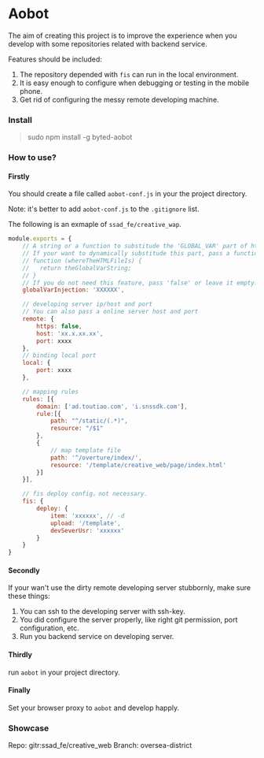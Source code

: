 # Aobot

The aim of creating this project is to improve the experience when you develop with some repositories related with backend service.

Features should be included:

1. The repository depended with `fis` can run in the local environment.
2. It is easy enough to configure when debugging or testing in the mobile phone.
3. Get rid of configuring the messy remote developing machine.

### Install

> sudo npm install -g byted-aobot

### How to use?

#### Firstly
You should create a file called  `aobot-conf.js` in your the project directory.

Note: it's better to add `aobot-conf.js` to the `.gitignore` list.

The following is an exmaple of `ssad_fe/creative_wap`.

```js
module.exports = {
    // A string or a function to substitude the 'GLOBAL_VAR' part of html like file.
    // If your want to dynamically substitude this part, pass a function like:
    // function (whereTheHTMLFileIs) {
    //   return theGlobalVarString;
    // }
    // If you do not need this feature, pass 'false' or leave it empty.
    globalVarInjection: 'XXXXXX',

    // developing server ip/host and port
    // You can also pass a online server host and port
    remote: {
        https: false,
        host: 'xx.x.xx.xx',
        port: xxxx
    },
    // binding local port
    local: {
        port: xxxx
    },

    // mapping rules
    rules: [{
        domain: ['ad.toutiao.com', 'i.snssdk.com'],
        rule:[{
            path: "^/static/(.*)",
            resource: "/$1"
        },
        {
            // map template file
            path: '^/overture/index/',
            resource: '/template/creative_web/page/index.html'
        }]
    }],

    // fis deploy config，not necessary.
    fis: {
        deploy: {
            item: 'xxxxxx', // -d
            upload: '/template',
            devSeverUsr: 'xxxxxx'
        }
    }
}
```

#### Secondly

If your wan't use the dirty remote developing server stubbornly, make sure these things:

1. You can ssh to the developing server with ssh-key.
1. You did configure the server properly, like right git permission, port configuration, etc.
1. Run you backend service on developing server.

#### Thirdly

run `aobot` in your project directory.

#### Finally
Set your browser proxy to `aobot` and develop happly.

### Showcase

Repo: gitr:ssad\_fe/creative\_web
Branch: oversea-district

